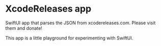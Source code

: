 # XcodeReleases app

SwiftUI app that parses the JSON from xcodereleases.com. Please visit them and donate!

This app is a little playground for experimenting with SwiftUI.
